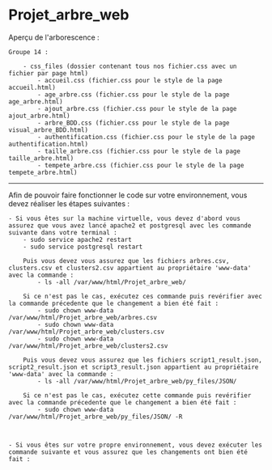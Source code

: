 # Projet_arbre_web

Aperçu de l'arborescence : 

    Groupe 14 :

        - css_files (dossier contenant tous nos fichier.css avec un fichier par page html)
            - accueil.css (fichier.css pour le style de la page accueil.html)
            - age_arbre.css (fichier.css pour le style de la page age_arbre.html)
            - ajout_arbre.css (fichier.css pour le style de la page ajout_arbre.html)
            - arbre_BDD.css (fichier.css pour le style de la page visual_arbre_BDD.html)
            - authentification.css (fichier.css pour le style de la page authentification.html)
            - taille_arbre.css (fichier.css pour le style de la page taille_arbre.html)
            - tempete_arbre.css (fichier.css pour le style de la page tempete_arbre.html)

---------------------------------------------------------------------------------------------------------------------------------

Afin de pouvoir faire fonctionner le code sur votre environnement, vous devez réaliser les étapes suivantes :

    - Si vous êtes sur la machine virtuelle, vous devez d'abord vous assurez que vous avez lancé apache2 et postgresql avec les commande suivante dans votre terminal :
        - sudo service apache2 restart
        - sudo service postgresql restart

        Puis vous devez vous assurez que les fichiers arbres.csv, clusters.csv et clusters2.csv appartient au propriétaire 'www-data' avec la commande :  
            - ls -all /var/www/html/Projet_arbre_web/

        Si ce n'est pas le cas, exécutez ces commande puis revérifier avec la commande précedente que le changement a bien été fait :
            - sudo chown www-data /var/www/html/Projet_arbre_web/arbres.csv
            - sudo chown www-data /var/www/html/Projet_arbre_web/clusters.csv
            - sudo chown www-data /var/www/html/Projet_arbre_web/clusters2.csv
        
        Puis vous devez vous assurez que les fichiers script1_result.json, script2_result.json et script3_result.json appartient au propriétaire 'www-data' avec la commande :  
            - ls -all /var/www/html/Projet_arbre_web/py_files/JSON/

        Si ce n'est pas le cas, exécutez cette commande puis revérifier avec la commande précedente que le changement a bien été fait :
            - sudo chown www-data /var/www/html/Projet_arbre_web/py_files/JSON/ -R
        


    - Si vous êtes sur votre propre environnement, vous devez exécuter les commande suivante et vous assurez que les changements ont bien été fait :
